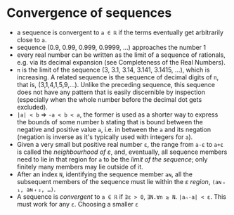 # Convergence of sequences

* a sequence is convergent to `a ∈ ℝ` if the terms eventually get arbitrarily close to `a`.
* sequence (0.9, 0.99, 0.999, 0.9999, …) approaches the number 1
* every real number can be written as the limit of a sequence of rationals, e.g. via its decimal expansion (see Completeness of the Real Numbers).
* `π` is the limit of the sequence (3, 3.1, 3.14, 3.141, 3.1415, …), which is increasing. A related sequence is the sequence of decimal digits of `π`, that is, (3,1,4,1,5,9,…). Unlike the preceding sequence, this sequence does not have any pattern that is easily discernible by inspection (especially when the whole number before the decimal dot gets excluded).
* `|a| < b` ⇒ `-a < b < a`, the former is used as a shorter way to express the bounds of some number `b` stating that is bound between the negative and positive value `a`, i.e. in between the `a` and its negation (negation is inverse as it's typically used with integers for `a`).
* Given a very small but positive real number `ε`, the range from `a-ε` to `a+ε` is called the *neighbourhood of ε*, and, eventually, all sequence members need to lie in that region for `a` to be the *limit of the sequence*; only finitely many members may lie outside of it.
* After an index `N`, identifying the sequence member `aɴ`, all the subsequent members of the sequence must lie within the *ε region*, `(aɴ﹢₁, aɴ﹢₂, …)`.
* A sequence is *convergent* to `a ∈ ℝ` if `∃ε > 0`, `∃N.∀n ≥ N`. `|aₙ-a| < ε`. This must work for any `ε`. Choosing a smaller `ε` 
